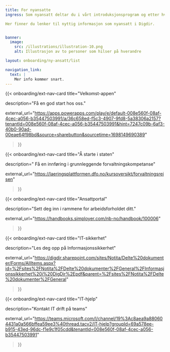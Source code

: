 ```yaml
---
title: For nyansatte
ingress: Som nyansatt deltar du i vårt introduksjonsprogram og etter hvert i mer spisset fagopplæring, som er tilpasset den rollen og de oppgavene du skal løse. Dette for at du som ny medarbeider skal føle deg trygge og raskt bli effektive i arbeidet ditt. Vi jobber hele tiden med å få til en strukturert og inkluderende onboardingprosess slik at vi legger til rette for en smidig overgang, slik at du får den kunnskapen, støtten og verktøyene du trenger for å lykkes hos oss.

Her finner du lenker til nyttig informasjon som nyansatt i Digdir.


banner:
  image:
    src: /illustrations/illustration-10.png
    alt: Illustrasjon av to personer som hilser på hverandre

layout: onboarding/ny-ansatt/list

navigation_link:
  text: |
    Mer info kommer snart.
---
```



{{< onboarding/ext-nav-card
  title="Velkomst-appen"

  description="Få en god start hos oss."

  external_url="https://apps.powerapps.com/play/e/default-008e560f-08af-4cec-a056-b35447503991/a/36c658ed-f5c3-4907-9fd8-5a38306a2157?tenantId=008e560f-08af-4cec-a056-b35447503991&hint=7247c09b-6af3-40b0-90ad-00eae64f98bd&source=sharebutton&sourcetime=1698149690389"
>}}


{{< onboarding/ext-nav-card
  title="Å starte i staten"

  description=" Få en innføring i grunnleggende forvaltnings­kompetanse"

  external_url="https://laeringsplattformen.dfo.no/kursoversikt/forvaltningsreisen"
>}}

{{< onboarding/ext-nav-card
  title="Ansattportal"

  description="Sett deg inn i rammene for arbeidsforholdet ditt."

  external_url="https://handbooks.simployer.com/nb-no/handbook/100006"
>}}

{{< onboarding/ext-nav-card
  title="IT-sikkerhet"

  description="Les deg opp på Informasjons­sikkerhet"

  external_url="https://digdir.sharepoint.com/sites/Notita/Delte%20dokumenter/Forms/AllItems.aspx?id=%2Fsites%2FNotita%2FDelte%20dokumenter%2FGeneral%2FInformasjonssikkerhet%20i%20DigDir%2Epdf&parent=%2Fsites%2FNotita%2FDelte%20dokumenter%2FGeneral"
>}}

{{< onboarding/ext-nav-card
  title="IT-hjelp"

  description="Kontakt IT drift på teams"

  external_url="https://teams.microsoft.com/l/channel/19%3Ac8aea9a880604431a0a566bffea59ee3%40thread.tacv2/IT-hjelp?groupId=69a578ee-b915-43ed-96dc-f1e9c1f05cdd&tenantId=008e560f-08af-4cec-a056-b35447503991"
>}}
